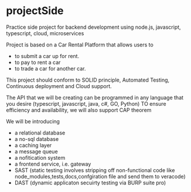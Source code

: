 # projectSide
Practice side project for backend development using node.js, javascript, typescript, cloud, microservices

Project is based on a Car Rental Platform that allows users to 
 - to submit a car up for rent. 
 - to pay to rent a car
 - to trade a car for another car.
 
This project should conform to SOLID principle, Automated Testing, Continuous deployment and Cloud support.

The API that we will be creating can be programmed in any language that you desire (typescript, javascript, java, c#, GO, Python)
TO ensure efficiency and availability, we will also support CAP theorem

We will be introducing 
 - a relational database
 - a no-sql database
 - a caching layer
 - a message queue
 - a nofitication system
 - a frontend service, i.e. gateway
 - SAST (static testing involves stripping off non-functional code like node_modules,tests,docs,confgiration file and send them to veracode)
 - DAST (dynamic applicaton secuirty testing via BURP suite pro)
 
